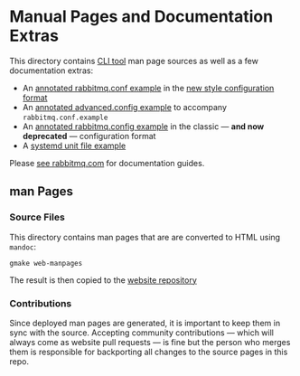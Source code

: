 # Manual Pages and Documentation Extras

This directory contains [CLI tool](https://rabbitmq.com/cli.html) man page sources as well as a few documentation extras:

 * An [annotated rabbitmq.conf example](./rabbitmq.conf.example) in the [new style configuration format](https://rabbitmq.com/configure.html)
 * An [annotated advanced.config example](./advanced.config.example) to accompany `rabbitmq.conf.example`
 * An [annotated rabbitmq.config example](./rabbitmq.config.example) in the classic — **and now deprecated** — configuration format
 * A [systemd unit file example](./rabbitmq-server.service.example)

Please [see rabbitmq.com](https://rabbitmq.com/documentation.html) for documentation guides.

## man Pages

### Source Files

This directory contains man pages that are are converted to HTML using `mandoc`:

    gmake web-manpages

The result is then copied to the [website repository](https://github.com/rabbitmq/rabbitmq-website/tree/live/site/man)

### Contributions

Since deployed man pages are generated, it is important to keep them in sync with the source.
Accepting community contributions — which will always come as website pull requests —
is fine but the person who merges them is responsible for backporting all changes
to the source pages in this repo.
